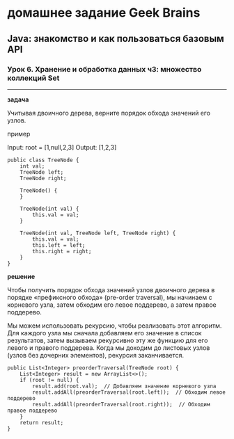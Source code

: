 # домашнее задание Geek Brains
## Java: знакомство и как пользоваться базовым API

### Урок 6. Хранение и обработка данных ч3: множество коллекций Set
----

**задача**

Учитывая двоичного дерева, верните порядок обхода значений его узлов.

пример

Input: root = [1,null,2,3]
Output: [1,2,3]

```
public class TreeNode {
    int val;
    TreeNode left;
    TreeNode right;

    TreeNode() {
    }

    TreeNode(int val) {
        this.val = val;
    }

    TreeNode(int val, TreeNode left, TreeNode right) {
        this.val = val;
        this.left = left;
        this.right = right;
    }
}
```

**решение**

Чтобы получить порядок обхода значений узлов двоичного дерева в порядке «префиксного обхода» (pre-order traversal), мы начинаем с корневого узла, затем обходим его левое поддерево, а затем правое поддерево.

Мы можем использовать рекурсию, чтобы реализовать этот алгоритм. Для каждого узла мы сначала добавляем его значение в список результатов, затем вызываем рекурсивно эту же функцию для его левого и правого поддерева. Когда мы доходим до листовых узлов (узлов без дочерних элементов), рекурсия заканчивается.

```
public List<Integer> preorderTraversal(TreeNode root) {
    List<Integer> result = new ArrayList<>();
    if (root != null) {
        result.add(root.val);  // Добавляем значение корневого узла
        result.addAll(preorderTraversal(root.left));  // Обходим левое поддерево
        result.addAll(preorderTraversal(root.right));  // Обходим правое поддерево
    }
    return result;
}
```
